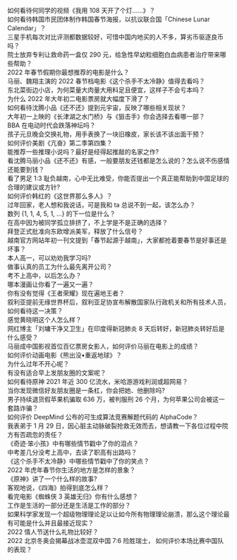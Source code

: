 如何看待何同学的视频《我用 108 天开了个灯......》？  
如何看待韩国市民团体制作韩国春节海报，以抗议联合国「Chinese Lunar Calendar」？  
三星手机每次对比评测都数据较好，可惜中国内地买的人不多，算劣币驱逐良币吗？  
院士放弃专利让救命药一盒仅 290 元，给急性早幼粒细胞白血病患者治疗带来哪些帮助？  
2022 年春节假期你最想推荐的电影是什么？  
马丽、魏翔主演的 2022 春节档电影《这个杀手不太冷静》值得去看吗？  
东北菜街边小店，为何菜量大肉量大用料足且便宜，这样子不会亏本吗？  
为什么 2022 年大年初二电影票房就大幅度下滑了？  
如何看待沈腾小品《还不还》提到元宇宙，反映了哪些相关现状？  
大年初一上映的《长津湖之水门桥》与《狙击手》你会选择去看哪一部？  
BBA 在电动时代会跌落神坛吗？  
孩子元旦晚会交换礼物，用手表换了一块旧橡皮，家长该不该出面干预？  
如何评价美剧《亢奋》第二季第四集？  
能推荐一些推理小说吗？最好是经得起推敲的名家之作?  
看沈腾马丽小品《还不还》有感，一般要朋友还钱都是怎么说的？怎么说不伤感情还能要到钱？  
看了男足 1:3 耻负越南，心中无比难受，你能否提出一个真正能帮助到中国足球的合理的建议或方针?  
如何评价韩红的《这世界那么多人》？  
过年回家，老人想和我说话，可是我和 ta 总说不到一起，该怎么办？  
数列 {1, 1, 4, 5, 1, …} 的下一位是什么？  
在高中因为被同学孤立排挤了，不上学是不是正确的选择？  
拜登正式批准向东欧增派美军，释放了什么信号？  
越南官方网站年初一刊文提到「春节起源于越南」，大家都抢着要春节是好事还是坏事？  
本人高一，可以劝劝我学习吗?  
做事认真的员工为什么最先离开公司？  
考不上高中，以后怎么办？  
哪本漫画让你看了一遍又一遍？  
你有没有觉得《王者荣耀》现在遍地王者？  
叙利亚提前无缘世界杯后，叙利亚足协宣布解散国家队行政机关和所有技术人员，如何看待这一决策？  
感觉黄晓明这个人怎么样？  
网红博主「刘墉干净又卫生」在印度得新冠肺炎 8 天后转好，新冠肺炎转好后是什么感受？  
马丽成中国影视首位百亿票房女影人，如何评价马丽在电影上的成绩？  
如何评价动画电影《熊出没•重返地球》？  
为什么过年不开心呢？  
有没有适合早上发朋友圈的文案呢？  
如何看待原神 2021 年近 300 亿流水，米哈游游戏利润或超网易？  
当你发现微信好友朋友圈是一条杠，你会把她、他删除吗?  
男子持续退货假苹果机骗取 636 万，被判服刑 26 个月，为何苹果公司会被这一套路诈骗？  
如何评价 DeepMind 公布的可生成算法竞赛解题代码的 AlphaCode？  
我表弟于 1 月 29 日，因心脏主动脉破裂抢救无效而去，想请教一下各位过程中院方有否疏忽的责任？  
《奇迹·笨小孩》中有哪些情节戳中了你的泪点？  
中考差几分没考上高中，去读了职高有出路吗？  
《这个杀手不太冷静》中哪些情节戳中了你的笑点？  
2022 年虎年春节你生活的地方是怎样的景象？  
《原神》讲了一个什么样的故事?  
客观地说，《四海》拍得到底怎么样？  
看完电影《蜘蛛侠 3 英雄无归》你有什么感想？  
工作是生活的一部分还是生活是工作的部分？  
如果科学家发现一个超级物理理论足以让如今所有物理理论崩溃，那么这个理论最有可能是什么并且最接近现实？  
2022 情人节送什么礼物比较好？  
2022 北京冬奥会揭幕战冰壶混双中国 7:6 险胜瑞士， 如何评价本场比赛中国队的表现？  
